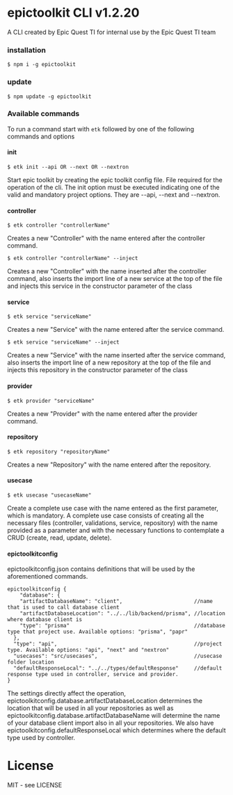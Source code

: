 # epictoolkit CLI v1.2.20

A CLI created by Epic Quest TI for internal use by the Epic Quest TI team

### installation

```shell
$ npm i -g epictoolkit
```

### update

```shell
$ npm update -g epictoolkit
```

### Available commands

To run a command start with <code>etk</code> followed by one of the following commands and options

#### init

```shell
$ etk init --api OR --next OR --nextron
```

Start epic toolkit by creating the epic toolkit config file. File required for the operation of the cli. The init option must be executed indicating one of the valid and mandatory project options. They are --api, --next and --nextron.

#### controller

```shell
$ etk controller "controllerName"
```

Creates a new "Controller" with the name entered after the controller command.

```shell
$ etk controller "controllerName" --inject
```

Creates a new "Controller" with the name inserted after the controller command, also inserts the import line of a new service at the top of the file and injects this service in the constructor parameter of the class

#### service

```shell
$ etk service "serviceName"
```

Creates a new "Service" with the name entered after the service command.

```shell
$ etk service "serviceName" --inject
```

Creates a new "Service" with the name inserted after the service command, also inserts the import line of a new repository at the top of the file and injects this repository in the constructor parameter of the class

#### provider

```shell
$ etk provider "serviceName"
```

Creates a new "Provider" with the name entered after the provider command.

#### repository

```shell
$ etk repository "repositoryName"
```

Creates a new "Repository" with the name entered after the repository.

#### usecase

```shell
$ etk usecase "usecaseName"
```

Create a complete use case with the name entered as the first parameter, which is mandatory. A complete use case consists of creating all the necessary files (controller, validations, service, repository) with the name provided as a parameter and with the necessary functions to contemplate a CRUD (create, read, update, delete).

#### epictoolkitconfig

epictoolkitconfig.json contains definitions that will be used by the aforementioned commands.

```shell
epictoolkitconfig {
    "database": {
    "artifactDatabaseName": "client",                       //name that is used to call database client
    "artifactDatabaseLocation": "../../lib/backend/prisma", //location where database client is
    "type": "prisma"                                        //database type that project use. Available options: "prisma", "papr"
  },
  "type": "api",                                            //project type. Available options: "api", "next" and "nextron"
  "usecases": "src/usecases",                               //usecase folder location
  "defaultResponseLocal": "../../types/defaultResponse"     //default response type used in controller, service and provider.
}
```

The settings directly affect the operation, epictoolkitconfig.database.artifactDatabaseLocation determines the location that will be used in all your repositories as well as epictoolkitconfig.database.artifactDatabaseName will determine the name of your database client import also in all your repositories. We also have epictoolkitconfig.defaultResponseLocal which determines where the default type used by controller.

# License

MIT - see LICENSE
